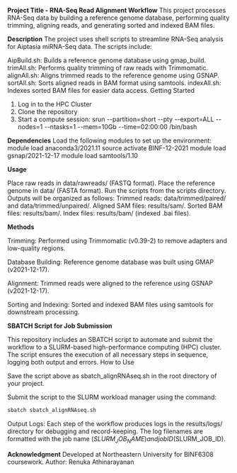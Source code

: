 **Project Title - RNA-Seq Read Alignment Workflow**
This project processes RNA-Seq data by building a reference genome database, performing quality trimming, aligning reads, and generating sorted and indexed BAM files.

**Description**
The project uses shell scripts to streamline RNA-Seq analysis for Aiptasia miRNA-Seq data. The scripts include:

AipBuild.sh: Builds a reference genome database using gmap_build.
trimAll.sh: Performs quality trimming of raw reads with Trimmomatic.
alignAll.sh: Aligns trimmed reads to the reference genome using GSNAP.
sortAll.sh: Sorts aligned reads in BAM format using samtools.
indexAll.sh: Indexes sorted BAM files for easier data access.
Getting Started

1. Log in to the HPC Cluster
2. Clone the repository
3. Start a compute session:
srun --partition=short --pty --export=ALL --nodes=1 --ntasks=1 --mem=10Gb --time=02:00:00 /bin/bash

**Dependencies**
Load the following modules to set up the environment:
module load anaconda3/2021.11
source activate BINF-12-2021
module load gsnap/2021-12-17
module load samtools/1.10

**Usage**

Place raw reads in data/rawreads/ (FASTQ format).
Place the reference genome in data/ (FASTA format).
Run the scripts from the scripts directory. Outputs will be organized as follows:
Trimmed reads: data/trimmed/paired/ and data/trimmed/unpaired/.
Aligned SAM files: results/sam/.
Sorted BAM files: results/bam/.
Index files: results/bam/ (indexed .bai files).

**Methods**

Trimming:
Performed using Trimmomatic (v0.39-2) to remove adapters and low-quality regions.

Database Building:
Reference genome database was built using GMAP (v2021-12-17).

Alignment:
Trimmed reads were aligned to the reference using GSNAP (v2021-12-17).

Sorting and Indexing:
Sorted and indexed BAM files using samtools for downstream processing.

**SBATCH Script for Job Submission**

This repository includes an SBATCH script to automate and submit the workflow to a SLURM-based high-performance computing (HPC) cluster. The script ensures the execution of all necessary steps in sequence, logging both output and errors.
How to Use

Save the script above as sbatch_alignRNAseq.sh in the root directory of your project.

Submit the script to the SLURM workload manager using the command:

```bash
sbatch sbatch_alignRNAseq.sh
```

Output Logs: Each step of the workflow produces logs in the results/logs/ directory for debugging and record-keeping. The log filenames are formatted with the job name ($SLURM_JOB_NAME) and job ID ($SLURM_JOB_ID).

**Acknowledgment**
Developed at Northeastern University for BINF6308 coursework.
Author: Renuka Athinarayanan

